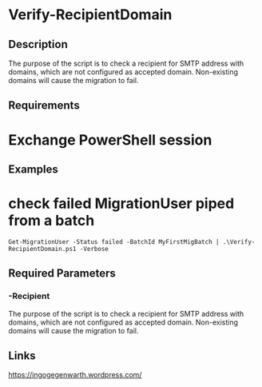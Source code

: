 # Verify-RecipientDomain
## Description

The purpose of the script is to check a recipient for SMTP address with domains, which are not configured as accepted domain. Non-existing domains will cause the migration to fail.

## Requirements
# Exchange PowerShell session

## Examples

# check failed MigrationUser piped from a batch
```
Get-MigrationUser -Status failed -BatchId MyFirstMigBatch | .\Verify-RecipientDomain.ps1 -Verbose
```

## Required Parameters

### -Recipient

The purpose of the script is to check a recipient for SMTP address with domains, which are not configured as accepted domain. Non-existing domains will cause the migration to fail.

## Links

https://ingogegenwarth.wordpress.com/
